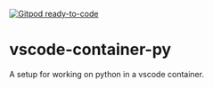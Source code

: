 [![Gitpod ready-to-code](https://img.shields.io/badge/Gitpod-ready--to--code-blue?logo=gitpod)](https://gitpod.io/#https://github.com/lcenchew/vscode-container-py)

# vscode-container-py
A setup for working on python in a vscode container.
